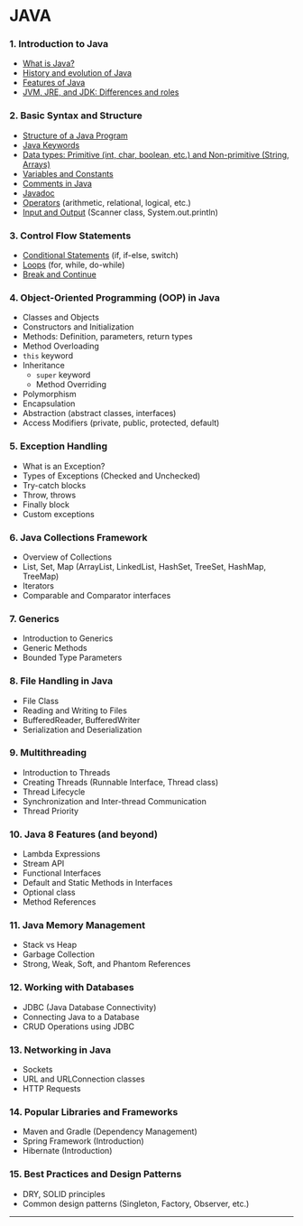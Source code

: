# JAVA
### 1. **Introduction to Java**
   - [What is Java?](1-Introduction_to_Java/WhatisJava.md) 
   - [History and evolution of Java](1-Introduction_to_Java/HistoryandevolutionofJava.md)
   - [Features of Java](1-Introduction_to_Java/FeaturesofJava.md)
   - [JVM, JRE, and JDK: Differences and roles](1-Introduction_to_Java/jvmjrejdk.md)

### 2. **Basic Syntax and Structure**
   - [Structure of a Java Program](2-Basic_syntax_and_structure/StructureofaJavaProgram.md)
   - [Java Keywords](2-Basic_syntax_and_structure/javaKeywords.md)
   - [Data types: Primitive (int, char, boolean, etc.) and Non-primitive (String, Arrays)](2-Basic_syntax_and_structure/dataTypes.md)
   - [Variables and Constants](2-Basic_syntax_and_structure/variablesAndConstants.md)
   - [Comments in Java](2-Basic_syntax_and_structure/commentsInJava.md)
   - [Javadoc](2-Basic_syntax_and_structure/javadoc.md)
   - [Operators]() (arithmetic, relational, logical, etc.)
   - [Input and Output](2-Basic_syntax_and_structure/inputOutput.md) (Scanner class, System.out.println)

### 3. **Control Flow Statements**
   - [Conditional Statements](3-control_flow_statements/conditionalStatements.md) (if, if-else, switch)
   - [Loops](3-control_flow_statements/loops.md) (for, while, do-while)
   - [Break and Continue](3-control_flow_statements/breakAndContinue.md)

### 4. **Object-Oriented Programming (OOP) in Java**
   - Classes and Objects
   - Constructors and Initialization
   - Methods: Definition, parameters, return types
   - Method Overloading
   - `this` keyword
   - Inheritance
     - `super` keyword
     - Method Overriding
   - Polymorphism
   - Encapsulation
   - Abstraction (abstract classes, interfaces)
   - Access Modifiers (private, public, protected, default)

### 5. **Exception Handling**
   - What is an Exception?
   - Types of Exceptions (Checked and Unchecked)
   - Try-catch blocks
   - Throw, throws
   - Finally block
   - Custom exceptions

### 6. **Java Collections Framework**
   - Overview of Collections
   - List, Set, Map (ArrayList, LinkedList, HashSet, TreeSet, HashMap, TreeMap)
   - Iterators
   - Comparable and Comparator interfaces

### 7. **Generics**
   - Introduction to Generics
   - Generic Methods
   - Bounded Type Parameters

### 8. **File Handling in Java**
   - File Class
   - Reading and Writing to Files
   - BufferedReader, BufferedWriter
   - Serialization and Deserialization

### 9. **Multithreading**
   - Introduction to Threads
   - Creating Threads (Runnable Interface, Thread class)
   - Thread Lifecycle
   - Synchronization and Inter-thread Communication
   - Thread Priority

### 10. **Java 8 Features (and beyond)**
   - Lambda Expressions
   - Stream API
   - Functional Interfaces
   - Default and Static Methods in Interfaces
   - Optional class
   - Method References

### 11. **Java Memory Management**
   - Stack vs Heap
   - Garbage Collection
   - Strong, Weak, Soft, and Phantom References

### 12. **Working with Databases**
   - JDBC (Java Database Connectivity)
   - Connecting Java to a Database
   - CRUD Operations using JDBC

### 13. **Networking in Java**
   - Sockets
   - URL and URLConnection classes
   - HTTP Requests

### 14. **Popular Libraries and Frameworks**
   - Maven and Gradle (Dependency Management)
   - Spring Framework (Introduction)
   - Hibernate (Introduction)

### 15. **Best Practices and Design Patterns**
   - DRY, SOLID principles
   - Common design patterns (Singleton, Factory, Observer, etc.)

---

